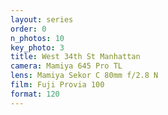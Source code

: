 ```yaml
---
layout: series
order: 0
n_photos: 10
key_photo: 3
title: West 34th St Manhattan
camera: Mamiya 645 Pro TL
lens: Mamiya Sekor C 80mm f/2.8 N
film: Fuji Provia 100
format: 120
---
```

